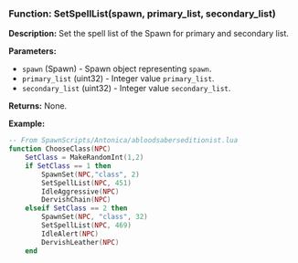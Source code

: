 ### Function: SetSpellList(spawn, primary_list, secondary_list)

**Description:**
Set the spell list of the Spawn for primary and secondary list.

**Parameters:**
- `spawn` (Spawn) - Spawn object representing `spawn`.
- `primary_list` (uint32) - Integer value `primary_list`.
- `secondary_list` (uint32) - Integer value `secondary_list`.

**Returns:** None.

**Example:**

```lua
-- From SpawnScripts/Antonica/abloodsaberseditionist.lua
function ChooseClass(NPC)
    SetClass = MakeRandomInt(1,2)
    if SetClass == 1 then
        SpawnSet(NPC,"class", 2)
        SetSpellList(NPC, 451)
        IdleAggressive(NPC)
        DervishChain(NPC)
    elseif SetClass == 2 then
        SpawnSet(NPC, "class", 32)
        SetSpellList(NPC, 469)
        IdleAlert(NPC)
        DervishLeather(NPC)
    end
```
